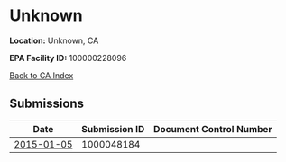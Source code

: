 # Unknown

**Location:** Unknown, CA

**EPA Facility ID:** 100000228096

[Back to CA Index](../../index.md)

## Submissions

| Date | Submission ID | Document Control Number |
|------|--------------|-------------------------|
| [2015-01-05](submissions/1000048184.md) | 1000048184 |  |
